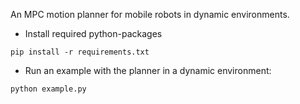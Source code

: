 An MPC motion planner for mobile robots in dynamic environments.

- Install required python-packages
```
pip install -r requirements.txt
```
- Run an example with the planner in a dynamic environment:
```
python example.py  
```
